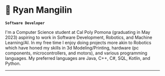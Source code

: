 # 🦾 Ryan Mangilin

**`Software Developer`**

I'm a Computer Science student at Cal Poly Pomona (graduating in May 2023) aspiring to work in Software Development, Robotics, and Machine Learning/AI. In my free time I enjoy doing projects more akin to Robotics which have honed my skills in 3d Modeling/Printing, hardware (pc components, microcontrollers, and motors), and various programming languages. My preferred languages are Java, C++, C#, SQL, Kotlin, and Python.


---
